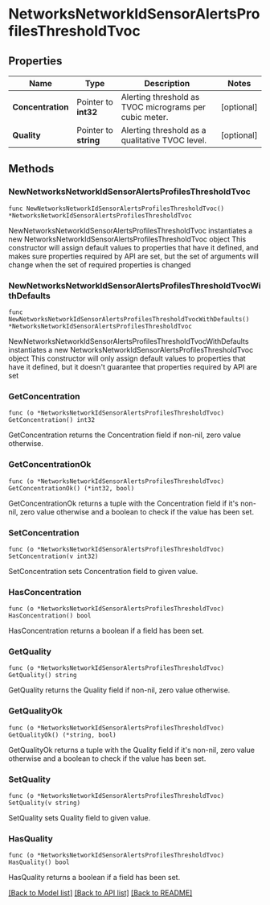 # NetworksNetworkIdSensorAlertsProfilesThresholdTvoc

## Properties

Name | Type | Description | Notes
------------ | ------------- | ------------- | -------------
**Concentration** | Pointer to **int32** | Alerting threshold as TVOC micrograms per cubic meter. | [optional] 
**Quality** | Pointer to **string** | Alerting threshold as a qualitative TVOC level. | [optional] 

## Methods

### NewNetworksNetworkIdSensorAlertsProfilesThresholdTvoc

`func NewNetworksNetworkIdSensorAlertsProfilesThresholdTvoc() *NetworksNetworkIdSensorAlertsProfilesThresholdTvoc`

NewNetworksNetworkIdSensorAlertsProfilesThresholdTvoc instantiates a new NetworksNetworkIdSensorAlertsProfilesThresholdTvoc object
This constructor will assign default values to properties that have it defined,
and makes sure properties required by API are set, but the set of arguments
will change when the set of required properties is changed

### NewNetworksNetworkIdSensorAlertsProfilesThresholdTvocWithDefaults

`func NewNetworksNetworkIdSensorAlertsProfilesThresholdTvocWithDefaults() *NetworksNetworkIdSensorAlertsProfilesThresholdTvoc`

NewNetworksNetworkIdSensorAlertsProfilesThresholdTvocWithDefaults instantiates a new NetworksNetworkIdSensorAlertsProfilesThresholdTvoc object
This constructor will only assign default values to properties that have it defined,
but it doesn't guarantee that properties required by API are set

### GetConcentration

`func (o *NetworksNetworkIdSensorAlertsProfilesThresholdTvoc) GetConcentration() int32`

GetConcentration returns the Concentration field if non-nil, zero value otherwise.

### GetConcentrationOk

`func (o *NetworksNetworkIdSensorAlertsProfilesThresholdTvoc) GetConcentrationOk() (*int32, bool)`

GetConcentrationOk returns a tuple with the Concentration field if it's non-nil, zero value otherwise
and a boolean to check if the value has been set.

### SetConcentration

`func (o *NetworksNetworkIdSensorAlertsProfilesThresholdTvoc) SetConcentration(v int32)`

SetConcentration sets Concentration field to given value.

### HasConcentration

`func (o *NetworksNetworkIdSensorAlertsProfilesThresholdTvoc) HasConcentration() bool`

HasConcentration returns a boolean if a field has been set.

### GetQuality

`func (o *NetworksNetworkIdSensorAlertsProfilesThresholdTvoc) GetQuality() string`

GetQuality returns the Quality field if non-nil, zero value otherwise.

### GetQualityOk

`func (o *NetworksNetworkIdSensorAlertsProfilesThresholdTvoc) GetQualityOk() (*string, bool)`

GetQualityOk returns a tuple with the Quality field if it's non-nil, zero value otherwise
and a boolean to check if the value has been set.

### SetQuality

`func (o *NetworksNetworkIdSensorAlertsProfilesThresholdTvoc) SetQuality(v string)`

SetQuality sets Quality field to given value.

### HasQuality

`func (o *NetworksNetworkIdSensorAlertsProfilesThresholdTvoc) HasQuality() bool`

HasQuality returns a boolean if a field has been set.


[[Back to Model list]](../README.md#documentation-for-models) [[Back to API list]](../README.md#documentation-for-api-endpoints) [[Back to README]](../README.md)


